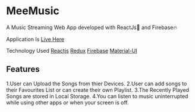 # MeeMusic
A Music Streaming Web App developed with ReactJs🚀 and Firebase🔥

Application Is [Live Here](https://meemusic.netlify.app/)

Technology Used
[Reactjs](https://reactjs.org/)
[Redux](https://redux.js.org/)
[Firebase](https://firebase.google.com/)
[Material-UI](https://material-ui.com/)


## Features
1.User can Upload the Songs from thier Devices.
2.User can add songs to their Favourites List or can create their own Playlist.
3.The Recently Played Songs are stored in Local Storage.
4.You can listen to music uninterrupted while using other apps or when your screen is off.

